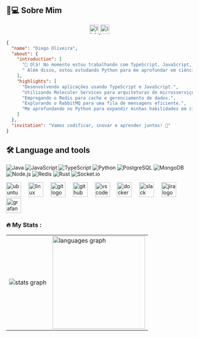 ## 👦💻 Sobre Mim
<div align="center">
  <a href="https://www.linkedin.com/in/diego-oliveira-717601154/" target="_blank">
    <img src="https://img.shields.io/static/v1?message=LinkedIn&logo=linkedin&label=&color=0077B5&logoColor=white&labelColor=&style=for-the-badge" height="25" alt="linkedin logo"  />
  <a/>
  <a href="https://www.instagram.com/diegoc.oliveira07/" target="_blank">
    <img src="https://img.shields.io/static/v1?message=Instagram&logo=instagram&label=&color=E4405F&logoColor=white&labelColor=&style=for-the-badge" height="25" alt="instagram logo"  />
  <a/>
</div>

```json
{
  "name": "Diego Oliveira",
  "about": {
    "introduction": [
      "👋 Olá! No momento estou trabalhando com TypeScript, JavaScript, Moleculer Services, Redis e RabbitMQ. ",
      " Além disso, estou estudando Python para me aprofundar em ciência de dados."
    ],
    "highlights": [
      "Desenvolvendo aplicações usando TypeScript e JavaScript.",
      "Utilizando Moleculer Services para arquiteturas de microsserviços.",
      "Empregando o Redis para cache e gerenciamento de dados.",
      "Explorando o RabbitMQ para uma fila de mensagens eficiente.",
      "Me aprofundando no Python para expandir minhas habilidades em ciência de dados."
    ]
  },
  "invitation": "Vamos codificar, inovar e aprender juntos! 🌟"
}
```
## 🛠 Language and tools
![Java](https://img.shields.io/badge/java-%23ED8B00.svg?style=for-the-badge&logo=java&logoColor=white) 
![JavaScript](https://img.shields.io/badge/JavaScript-F7DF1E?logo=javascript&logoColor=black&style=for-the-badge)
![TypeScript](https://img.shields.io/badge/TypeScript-3178C6?logo=typescript&logoColor=white&style=for-the-badge)
![Python](https://img.shields.io/badge/Python-3776AB?logo=python&logoColor=white&style=for-the-badge)
![PostgreSQL](https://img.shields.io/badge/PostgreSQL-4169E1?logo=postgresql&logoColor=white&style=for-the-badge)
![MongoDB](https://img.shields.io/badge/MongoDB-47A248?logo=mongodb&logoColor=white&style=for-the-badge)
![Node.js](https://img.shields.io/badge/Node.js-339933?logo=nodedotjs&logoColor=white&style=for-the-badge)
![Redis](https://img.shields.io/badge/Redis-DC382D?logo=redis&logoColor=white&style=for-the-badge)
![Rust](https://img.shields.io/badge/Rust-000000?logo=rust&logoColor=white&style=for-the-badge)
![Socket.io](https://img.shields.io/badge/Socket.io-010101?logo=socketdotio&logoColor=white&style=for-the-badge)

<div align="left">
  <img src="https://cdn.jsdelivr.net/gh/devicons/devicon/icons/ubuntu/ubuntu-plain.svg" height="40" alt="ubuntu logo"  />
  <img width="12" />
  <img src="https://cdn.jsdelivr.net/gh/devicons/devicon/icons/linux/linux-original.svg" height="40" alt="linux logo"  />
  <img width="12" />
  <img src="https://cdn.jsdelivr.net/gh/devicons/devicon/icons/git/git-original.svg" height="40" alt="git logo"  />
  <img width="12" />
  <img src="https://skillicons.dev/icons?i=github" height="40" alt="github logo"  />
  <img width="12" />
  <img src="https://cdn.jsdelivr.net/gh/devicons/devicon/icons/vscode/vscode-original.svg" height="40" alt="vscode logo"  />
  <img width="12" />
  <img src="https://cdn.jsdelivr.net/gh/devicons/devicon/icons/docker/docker-plain-wordmark.svg" height="40" alt="docker logo"  />
  <img width="12" />
  <img src="https://cdn.jsdelivr.net/gh/devicons/devicon/icons/slack/slack-original.svg" height="40" alt="slack logo"  />
  <img width="12" />
  <img src="https://cdn.jsdelivr.net/gh/devicons/devicon/icons/jira/jira-original.svg" height="40" alt="jira logo"  />
  <img width="12" />
  <img src="https://cdn.jsdelivr.net/gh/devicons/devicon/icons/grafana/grafana-original.svg" height="40" alt="grafana logo"  />
</div>

<h3 align="left">🔥   My Stats :</h3>

<table border="0" >
  <tr>
    <td border="0"><img src="https://github-readme-stats.vercel.app/api?username=diegocoliveira&hide_title=true&hide_rank=false&show_icons=true&include_all_commits=true&count_private=true&disable_animations=false&theme=codeSTACKr&locale=pt-br" alt="stats graph" /></td>
    <td border="0"><img src="https://github-readme-stats.vercel.app/api/top-langs?username=diegocoliveira&locale=pt-br&hide_title=true&layout=compact&card_width=320&langs_count=20&theme=codeSTACKr" height="250" alt="languages graph" /></td>
  </tr>
</table>


